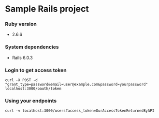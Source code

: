 # Sample Rails project

### Ruby version
* 2.6.6

### System dependencies
* Rails 6.0.3

### Login to get access token
`
curl -X POST -d "grant_type=password&email=user@example.com&password=yourpassword" localhost:3000/oauth/token
`

### Using your endpoints
`
curl -v localhost:3000/users?access_token=OurAccessTokenReturnedByAPI
`
